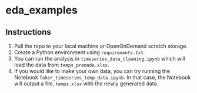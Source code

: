 # eda_examples
## Instructions
1. Pull the repo to your local machine or OpenOnDemand scratch storage.
2. Create a Python environment using `requirements.txt`.
3. You can run the analysis in `timeseries_data_cleaning.ipynb` which will load the data from `temps_premade.xlsx`.
4. If you would like to make your own data, you can try running the Notebook `faker_timeseries_temp_data.ipynb`. In that case, the Notebook will output a file, `temps.xlsx` with the newly generated data. 
